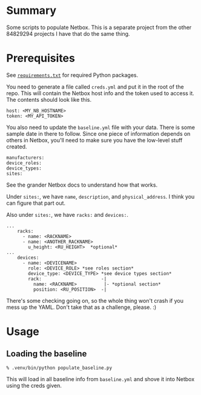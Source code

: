 # Summary
Some scripts to populate Netbox. This is a separate project from the other 84829294 projects I have that do the same thing.

# Prerequisites

See [`requirements.txt`](https://github.com/aconaway1/netbox_population/blob/main/requirements.txt) for required Python packages.

You need to generate a file called `creds.yml` and put it in the root of the repo. This will contain the Netbox host 
info and the token used to access it. The contents should look like this.

```
host: <MY_NB_HOSTNAME>
token: <MY_API_TOKEN>
```

You also need to update the `baseline.yml` file with your data. There is some sample date in there to follow. Since one
piece of information depends on others in Netbox, you'll need to make sure you have the low-level stuff created. 
```
manufacturers:
device_roles:
device_types:
sites:
```
See the grander Netbox docs to understand how that works.

Under `sites:`, we have `name`, `description`, and `physical_address`. I think you can figure that part out.

Also under `sites:`, we have `racks:` and `devices:`.

```
...
    racks:
      - name: <RACKNAME>
      - name: <ANOTHER_RACKNAME>
        u_height: <RU_HEIGHT>  *optional*
...
    devices:
      - name: <DEVICENAME>
        role: <DEVICE_ROLE> *see roles section*
        device_type: <DEVICE_TYPE> *see device types section*
        rack:                      -|
          name: <RACKNAME>          |- *optional section*
          position: <RU_POSITION>  -|
```
There's some checking going on, so the whole thing won't crash if you mess up the YAML. Don't take that as a challenge,
please. :)

# Usage

## Loading the baseline
`% .venv/bin/python populate_baseline.py`

This will load in all baseline info from `baseline.yml` and shove it into Netbox using the creds given.
